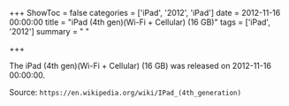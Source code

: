 +++
ShowToc = false
categories = ['iPad', '2012', 'iPad']
date = 2012-11-16 00:00:00
title = "iPad (4th gen)(Wi-Fi + Cellular) (16 GB)"
tags = ['iPad', '2012']
summary = " "

+++

The iPad (4th gen)(Wi-Fi + Cellular) (16 GB) was released on 2012-11-16 00:00:00.

Source: `https://en.wikipedia.org/wiki/IPad_(4th_generation)`
